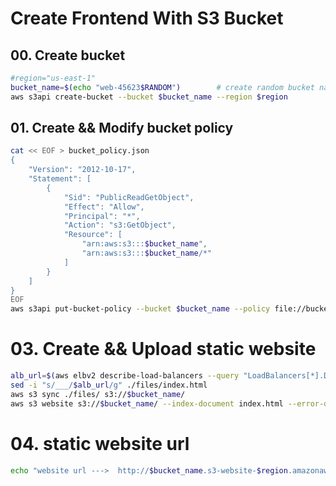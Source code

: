 # Create Frontend With S3 Bucket

## 00. Create bucket
```bash
#region="us-east-1"
bucket_name=$(echo "web-45623$RANDOM")        # create random bucket name
aws s3api create-bucket --bucket $bucket_name --region $region
```

## 01. Create && Modify bucket policy
```bash
cat << EOF > bucket_policy.json
{
    "Version": "2012-10-17",
    "Statement": [
        {
            "Sid": "PublicReadGetObject",
            "Effect": "Allow",
            "Principal": "*",
            "Action": "s3:GetObject",
            "Resource": [
                "arn:aws:s3:::$bucket_name",
                "arn:aws:s3:::$bucket_name/*"
            ]
        }
    ]
}
EOF
aws s3api put-bucket-policy --bucket $bucket_name --policy file://bucket_policy.json
```

# 03. Create && Upload static website
```bash
alb_url=$(aws elbv2 describe-load-balancers --query "LoadBalancers[*].DNSName" --output text)
sed -i "s/___/$alb_url/g" ./files/index.html
aws s3 sync ./files/ s3://$bucket_name/
aws s3 website s3://$bucket_name/ --index-document index.html --error-document error.html
```

# 04. static website url
```bash
echo "website url --->  http://$bucket_name.s3-website-$region.amazonaws.com"
```
